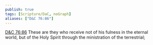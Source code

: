 ```yaml
---
publish: true
tags: [Scripture/DaC, noGraph]
aliases: ["D&C 76:86"]
---
```

[D&C 76:86](https://churchofjesuschrist.org/study/scriptures/dc-testament/dc/76?lang=eng&id=p86#p86) These are they who receive not of his fulness in the eternal world, but of the Holy Spirit through the ministration of the terrestrial;
